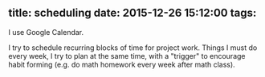 title: scheduling
date: 2015-12-26 15:12:00
tags:
---
I use Google Calendar.

I try to schedule recurring blocks of time for project work. Things I must do every week, I try to plan at the same time, with a "trigger" to encourage habit forming (e.g. do math homework every week after math class).
